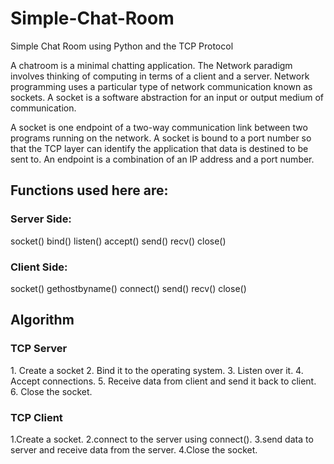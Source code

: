 # Simple-Chat-Room
Simple Chat Room using Python and the TCP Protocol
<p>
A chatroom is a minimal chatting application. The Network paradigm involves thinking of computing in terms of a client and a server.
Network programming uses a particular type of network communication known as sockets. A socket is a software abstraction for an
input or output medium of communication.

A socket is one endpoint of a two-way communication link between two programs running on the network. A socket is bound to a port number so that the TCP layer can identify the application that data is destined to be sent to. An endpoint is a combination of an IP address and a port number.

<h2>Functions used here are:</h2>

<h3>Server Side:</h3>
socket()  bind()  listen()  accept()  send()  recv()  close()

<h3>Client Side:</h3>
socket()  gethostbyname()  connect()  send()  recv()  close()

<h2>Algorithm</h2>

<h3>TCP Server</h3>
1. Create a socket
2. Bind it to the operating system.
3. Listen over it.
4. Accept connections.
5. Receive data from client and  send it back to client.
6. Close the socket.

<h3>TCP Client</h3>
1.Create a socket.
2.connect to the server using connect().
3.send data to server and receive data from the server.
4.Close the socket.
</p>
